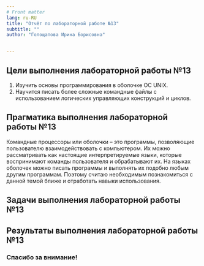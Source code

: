 ```yaml
---
# Front matter
lang: ru-RU
title: "Отчёт по лабораторной работе №13"
subtitle: ""
author: "Голощапова Ирина Борисовна"


---
```



## Цели выполнения лабораторной работы №13

1. Изучить основы программирования в оболочке ОС UNIX.
2. Научится писать более сложные командные файлы с использованием логических управляющих конструкций и циклов. 


## Прагматика выполнения лабораторной работы №13

Командные процессоры или оболочки – это программы, позволяющие пользователю взаимодействовать с компьютером. Их можно рассматривать как настоящие интерпретируемые языки, которые воспринимают команды пользователя и обрабатывают их. На языках оболочек можно писать программы и выполнять их подобно любым другим программам. Поэтому считаю необходимым познакомиться с данной темой ближе и отработать навыки использования.


## Задачи выполнения лабораторной работы №13




## Результаты выполнения лабораторной работы №13



### Спасибо за внимание!

